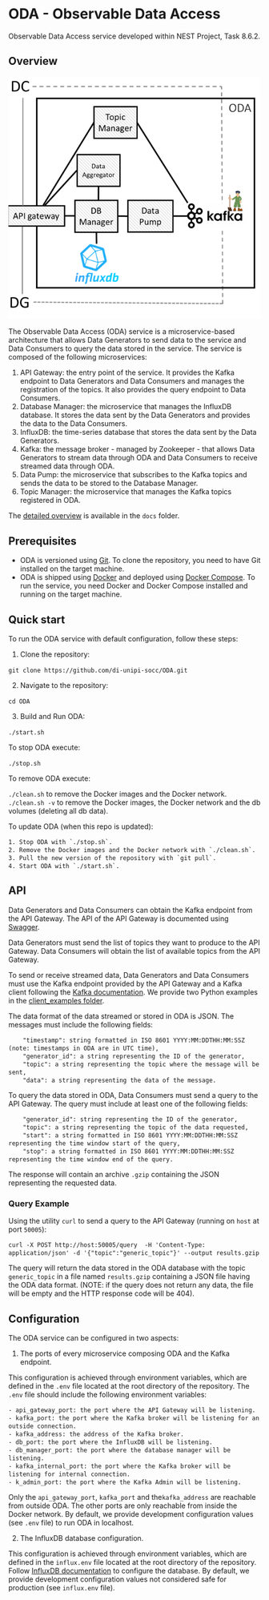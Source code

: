 # ODA - Observable Data Access

Observable Data Access service developed within NEST Project, Task 8.6.2.

## Overview

![ODA Architecture](docs/ODA.png)

The Observable Data Access (ODA) service is a microservice-based architecture that allows Data Generators to send data to the service and Data Consumers to query the data stored in the service. The service is composed of the following microservices:

1. API Gateway: the entry point of the service. It provides the Kafka endpoint to Data Generators and Data Consumers and manages the registration of the topics. It also provides the query endpoint to Data Consumers.
2. Database Manager: the microservice that manages the InfluxDB database. It stores the data sent by the Data Generators and provides the data to the Data Consumers.
3. InfluxDB: the time-series database that stores the data sent by the Data Generators.
4. Kafka: the message broker - managed by Zookeeper - that allows Data Generators to stream data through ODA and Data Consumers to receive streamed data through ODA.
5. Data Pump: the microservice that subscribes to the Kafka topics and sends the data to be stored to the Database Manager.
6. Topic Manager: the microservice that manages the Kafka topics registered in ODA.

The [detailed overview](/docs/ODA.pdf) is available in the `docs` folder.

## Prerequisites

* ODA is versioned using [Git](https://git-scm.com/). To clone the repository, you need to have Git installed on the target machine.
* ODA is shipped using [Docker](https://www.docker.com/) and deployed using [Docker Compose](https://docs.docker.com/compose/). To run the service, you need Docker and Docker Compose installed and running on the target machine.

## Quick start

To run the ODA service with default configuration, follow these steps:

1. Clone the repository:

```git clone https://github.com/di-unipi-socc/ODA.git```

2. Navigate to the repository:

```cd ODA```

3. Build and Run ODA:

```./start.sh```

To stop ODA execute:

```./stop.sh```

To remove ODA execute:

```./clean.sh```    to remove the Docker images and the Docker network.
```./clean.sh -v``` to remove the Docker images, the Docker network and the db volumes (deleting all db data).

To update ODA (when this repo is updated):

    1. Stop ODA with `./stop.sh`.
    2. Remove the Docker images and the Docker network with `./clean.sh`.
    3. Pull the new version of the repository with `git pull`.
    4. Start ODA with `./start.sh`.

## API

Data Generators and Data Consumers can obtain the Kafka endpoint from the API Gateway.
The API of the API Gateway is documented using [Swagger](https://petstore.swagger.io/?url=https://raw.githubusercontent.com/alebocci/ODA/main/docs/ODAopenapi.yaml).

Data Generators must send the list of topics they want to produce to the API Gateway. Data Consumers will obtain the list of available topics from the API Gateway.

To send or receive streamed data, Data Generators and Data Consumers must use the Kafka endpoint provided by the API Gateway and a Kafka client following the [Kafka documentation](https://docs.confluent.io/kafka-client/overview.html). We provide two Python examples in the [client_examples folder](/client_examples).

The data format of the data streamed or stored in ODA is JSON. The messages must include the following fields:

```
    "timestamp": string formatted in ISO 8601 YYYY:MM:DDTHH:MM:SSZ (note: timestamps in ODA are in UTC time),
    "generator_id": a string representing the ID of the generator,
    "topic": a string representing the topic where the message will be sent,
    "data": a string representing the data of the message.
```

To query the data stored in ODA, Data Consumers must send a query to the API Gateway. The query must include at least one of the following fields:

```
    "generator_id": string representing the ID of the generator,
    "topic": a string representing the topic of the data requested,
    "start": a string formatted in ISO 8601 YYYY:MM:DDTHH:MM:SSZ representing the time window start of the query,
    "stop": a string formatted in ISO 8601 YYYY:MM:DDTHH:MM:SSZ representing the time window end of the query.
```

The response will contain an archive ```.gzip``` containing the JSON representing the requested data.

### Query Example

Using the utility `curl` to send a query to the API Gateway (running on `host` at port `50005`):

```
curl -X POST http://host:50005/query  -H 'Content-Type: application/json' -d '{"topic":"generic_topic"}' --output results.gzip
```

The query will return the data stored in the ODA database with the topic `generic_topic` in a file named `results.gzip` containing a JSON file having the ODA data format. (NOTE: if the query does not return any data, the file will be empty and the HTTP response code will be 404).

## Configuration

The ODA service can be configured in two aspects:

1. The ports of every microservice composing ODA and the Kafka endpoint.

This configuration is achieved through environment variables, which are defined in the `.env` file located at the root directory of the repository. The `.env` file should include the following environment variables:

    - api_gateway_port: the port where the API Gateway will be listening.
    - kafka_port: the port where the Kafka broker will be listening for an outside connection.
    - kafka_address: the address of the Kafka broker.
    - db_port: the port where the InfluxDB will be listening.
    - db_manager_port: the port where the database manager will be listening.
    - kafka_internal_port: the port where the Kafka broker will be listening for internal connection.
    - k_admin_port: the port where the Kafka Admin will be listening.

Only the ```api_gateway_port```, ```kafka_port``` and  the```kafka_address``` are reachable from outside ODA. The other ports are only reachable from inside the Docker network.
By default, we provide development configuration values (see ```.env``` file) to run ODA in localhost.

2. The InfluxDB database configuration.

This configuration is achieved through environment variables, which are defined in the `influx.env` file located at the root directory of the repository. Follow [InfluxDB documentation](https://docs.influxdata.com/influxdb/v1/administration/config/) to configure the database. By default, we provide development configuration values not considered safe for production (see ```influx.env``` file).
